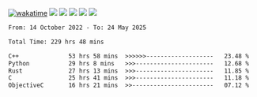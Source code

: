 [![wakatime](https://wakatime.com/badge/user/368879df-dc38-4b1a-86c4-8a2054a0e074.svg)](https://wakatime.com/@368879df-dc38-4b1a-86c4-8a2054a0e074)
<img src="https://img.shields.io/badge/Windows-0078D6?style=flat&logo=Windows&logoColor=white">
<img src="https://img.shields.io/badge/IntelliJ_IDEA-000000.svg?style=flat&logo=IntelliJ-IDEA&logoColor=white">
<img src="https://img.shields.io/badge/CLion-000000.svg?style=flat&logo=CLion&logoColor=white">
<img src="https://img.shields.io/badge/Visual_Studio_Code-007ACC?style=flat&logo=Visual-Studio-Code&logoColor=white">
<img src="https://img.shields.io/badge/Discord-5865F2?label=kano42&style=flat&logo=discord&logoColor=white">
<br>


<!--START_SECTION:waka-->

```txt
From: 14 October 2022 - To: 24 May 2025

Total Time: 229 hrs 48 mins

C++              53 hrs 58 mins  >>>>>>-------------------   23.48 %
Python           29 hrs 8 mins   >>>----------------------   12.68 %
Rust             27 hrs 13 mins  >>>----------------------   11.85 %
C                25 hrs 41 mins  >>>----------------------   11.18 %
ObjectiveC       16 hrs 21 mins  >>-----------------------   07.12 %
```

<!--END_SECTION:waka-->
